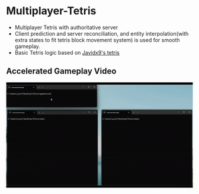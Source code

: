# Multiplayer-Tetris
* Multiplayer Tetris with authoritative server <br />
* Client prediction and server reconciliation, and entity interpolation(with extra states to fit tetris block movement system) is used for smooth gameplay. <br />
* Basic Tetris logic based on [Javidx9's tetris](https://github.com/OneLoneCoder/Javidx9/blob/master/SimplyCode/OneLoneCoder_Tetris.cpp) <br />
## Accelerated Gameplay Video
![](https://github.com/YusufFatihSisman/Multiplayer-Tetris/blob/main/playtest.gif)
